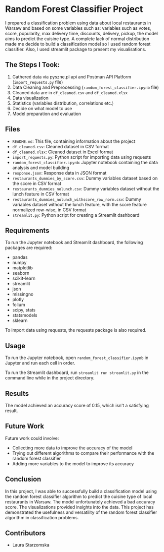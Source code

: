 

# Random Forest Classifier Project

I prepared a classification problem using data about local restaurants in Warsaw and based on some variables such as: variables such as votes, score, popularity, max delivery time, discounts, delivery, pickup, the model aims to predict the cuisine type. A complete lack of normal distribution made me decide to build a classification model so I used random forest classifier. Also, I used streamlit package to present my visualisations.

## The Steps I Took:

1. Gathered data via pyszne.pl api and Postman API Platform (`import_requests.py` file)
2. Data Cleaning and Preprocessing (`random_forest_classifier.ipynb` file)
3. Cleaned data are in `df_cleaned.csv` and `df_cleaned.xlsx`
4. Data visualization
5. Statistics (variables distribution, correlations etc.)
6. Decide on what model to use
7. Model preparation and evaluation

## Files

- `README.md`: This file, containing information about the project
- `df_cleaned.csv`: Cleaned dataset in CSV format
- `df_cleaned.xlsx`: Cleaned dataset in Excel format
- `import_requests.py`: Python script for importing data using requests
- `random_forest_classifier.ipynb`: Jupyter notebook containing the data analysis and model building
- `response.json`: Response data in JSON format
- `restaurants_dummies_by_score.csv`: Dummy variables dataset based on the score in CSV format
- `restaurants_dummies_nolunch.csv`: Dummy variables dataset without the lunch feature in CSV format
- `restaurants_dummies_nolunch_withscore_row_norm.csv`: Dummy variables dataset without the lunch feature, with the score feature normalized row-wise, in CSV format
- `streamlit.py`: Python script for creating a Streamlit dashboard

## Requirements

To run the Jupyter notebook and Streamlit dashboard, the following packages are required:

- pandas
- numpy
- matplotlib
- seaborn
- scikit-learn
- streamlit
- json
- missingno
- plotly
- folium
- scipy, stats
- statsmodels
- sklearn


To import data using requests, the requests package is also required.

## Usage

To run the Jupyter notebook, open `random_forest_classifier.ipynb` in Jupyter and run each cell in order.

To run the Streamlit dashboard, run `streamlit run streamlit.py` in the command line while in the project directory.

## Results

The model achieved an accuracy score of 0.15, which isn't a satisfying result.

## Future Work

Future work could involve:

- Collecting more data to improve the accuracy of the model
- Trying out different algorithms to compare their performance with the random forest classifier
- Adding more variables to the model to improve its accuracy

## Conclusion

In this project, I was able to successfully build a classification model using the random forest classifier algorithm to predict the cuisine type of local restaurants in Warsaw. The model unfortunately achieved a bad accuracy score. The visualizations provided insights into the data. This project has demonstrated the usefulness and versatility of the random forest classifier algorithm in classification problems.

## Contributors
- Laura Starzomska
